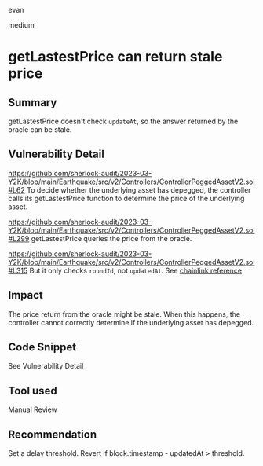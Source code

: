 evan

medium

# getLastestPrice can return stale price

## Summary
getLastestPrice doesn't check `updateAt`, so the answer returned by the oracle can be stale.

## Vulnerability Detail

https://github.com/sherlock-audit/2023-03-Y2K/blob/main/Earthquake/src/v2/Controllers/ControllerPeggedAssetV2.sol#L62
To decide whether the underlying asset has depegged, the controller calls its getLastestPrice function to determine the price of the underlying asset.

https://github.com/sherlock-audit/2023-03-Y2K/blob/main/Earthquake/src/v2/Controllers/ControllerPeggedAssetV2.sol#L299
getLastestPrice queries the price from the oracle.

https://github.com/sherlock-audit/2023-03-Y2K/blob/main/Earthquake/src/v2/Controllers/ControllerPeggedAssetV2.sol#L315
But it only checks `roundId`, not `updatedAt`. See [chainlink reference](https://docs.chain.link/data-feeds/api-reference/#latestrounddata)

## Impact
The price return from the oracle might be stale. When this happens, the controller cannot correctly determine if the underlying asset has depegged.

## Code Snippet

See Vulnerability Detail

## Tool used

Manual Review

## Recommendation
Set a delay threshold. Revert if block.timestamp - updatedAt > threshold.
